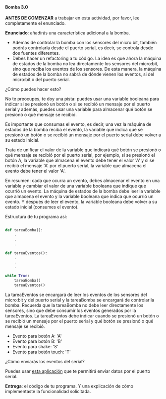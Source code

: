#### Bomba 3.0

**ANTES DE COMENZAR** a trabajar en esta actividad, por favor, lee completamente
el enunciado.

**Enunciado**: añadirás una característica adicional a la bomba.

- Además de controlar la bomba con los sensores del micro:bit, también podrás 
controlarla desde el puerto serial, es decir, se controla desde dos fuentes 
diferentes.
- Debes hacer un refactoring a tu código. La idea es que ahora la máquina 
de estados de la bomba no lea directamente los sensores del micro:bit, sino 
que reciba los eventos de los sensores. De esta manera, la máquina de estados
de la bomba no sabrá de dónde vienen los eventos, si del micro:bit o del puerto
serial. 

¿Cómo puedes hacer esto? 

No te preocupes, te doy una pista: puedes usar una variable booleana para indicar 
si se presionó un botón o si se recibió un mensaje por el puerto serial y además, 
puedes usar una variable para almacenar qué botón se presionó o qué mensaje se recibió.  

Es importante que consumas el evento, es decir, una vez la máquina de estados
de la bomba reciba el evento, la variable que indica que se presionó un botón o
se recibió un mensaje por el puerto serial debe volver a su estado inicial. 

Trata de unificar el valor de la variable que indicará qué botón se presionó o qué
mensaje se recibió por el puerto serial, por ejemplo, si se presionó el botón A,
la variable que almacena el evento debe tener el valor 'A' y si se recibió el mensaje 
'A' por el puerto serial, la variable que almacena el evento debe tener el valor 'A'.

En resumen: cada que ocurra un evento, debes almacenar el evento en una variable y 
cambiar el valor de una variable booleana que indique que ocurrió un evento. La máquina
de estados de la bomba debe leer la variable que almacena el evento y la variable booleana
que indica que ocurrió un evento. Y después de leer el evento, la variable booleana debe 
volver a su estado inicial (consumes el evento).

Estructura de tu programa así:

``` py

def tareaBomba():
    .
    .
    .

def tareaEventos():
    .
    .
    .

while True:
    tareaBomba()
    tareaEventos()
```

La tareaEventos se encargará de leer los eventos de los sensores del micro:bit y
del puerto serial y la tareaBomba se encargará de controlar
la bomba. Recuerda que la tareaBomba no debe leer directamente los sensores, sino
que debe consumir los eventos generados por la tareaEventos. La tareaEventos debe indicar cuando 
se presionó un botón o se recibió un mensaje por el puerto serial y qué botón se presionó
o qué mensaje se recibió.

- Evento para botón A: 'A'
- Evento para botón B: 'B'
- Evento para shake: 'S'
- Evento para botón touch: 'T'

¿Cómo enviarás los eventos del serial? 

Puedes usar [esta aplicación](https://juanferfranco.github.io/serialTerminal/) que te permitirá enviar 
datos por el puerto serial.

**Entrega**: el código de tu programa. Y una explicación de cómo implementaste la funcionalidad 
solicitada.
